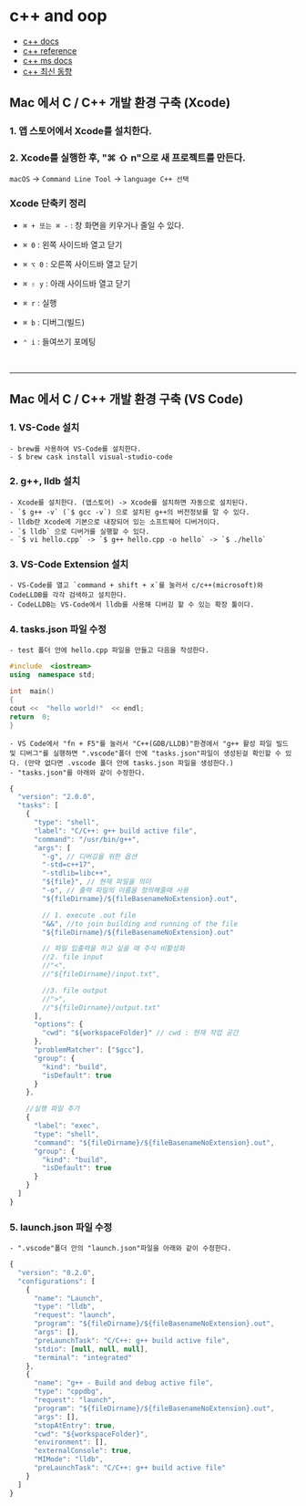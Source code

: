 # c++ and oop 

- [c++ docs](https://en.cppreference.com/w/)
- [c++ reference](https://www.cplusplus.com/reference/)
- [c++ ms docs](https://docs.microsoft.com/ko-kr/cpp/cpp/?view=msvc-160)
- [c++ 최신 동향](https://www.jetbrains.com/ko-kr/lp/devecosystem-2020/cpp/)

## Mac 에서 C / C++ 개발 환경 구축 (Xcode)

### 1. 앱 스토어에서 Xcode를 설치한다.

### 2. Xcode를 실행한 후, "⌘ ⇧ n"으로 새 프로젝트를 만든다.

`macOS` -> `Command Line Tool` -> `language C++ 선택`

### Xcode 단축키 정리

- `⌘ + 또는 ⌘ -` : 창 화면을 키우거나 줄일 수 있다.

- `⌘ 0` : 왼쪽 사이드바 열고 닫기

- `⌘ ⌥ 0` : 오른쪽 사이드바 열고 닫기

- `⌘ ⇧ y` : 아래 사이드바 열고 닫기

- `⌘ r` : 실행

- `⌘ b` : 디버그(빌드)

- `⌃ i` : 들여쓰기 포메팅

<br>

---

## Mac 에서 C / C++ 개발 환경 구축 (VS Code)

### 1. VS-Code 설치

    - brew를 사용하여 VS-Code를 설치한다.
    - $ brew cask install visual-studio-code

### 2. g++, lldb 설치

    - Xcode를 설치한다. (앱스토어) -> Xcode를 설치하면 자동으로 설치된다.
    - `$ g++ -v` (`$ gcc -v`) 으로 설치된 g++의 버전정보를 알 수 있다.
    - lldb란 Xcode에 기본으로 내장되어 있는 소프트웨어 디버거이다.
    - `$ lldb` 으로 디버거를 실행할 수 있다.
    - `$ vi hello.cpp` -> `$ g++ hello.cpp -o hello` -> `$ ./hello`

### 3. VS-Code Extension 설치

    - VS-Code를 열고 `command + shift + x`를 눌러서 c/c++(microsoft)와 CodeLLDB를 각각 검색하고 설치한다.
    - CodeLLDB는 VS-Code에서 lldb를 사용해 디버깅 할 수 있는 확장 툴이다.

### 4. tasks.json 파일 수정

    - test 폴더 안에 hello.cpp 파일을 만들고 다음을 작성한다.

```cpp
#include  <iostream>
using  namespace std;

int  main()
{
cout <<  "hello world!"  << endl;
return  0;
}
```

    - VS Code에서 "fn + F5"를 눌러서 "C++(GDB/LLDB)"환경에서 "g++ 활성 파일 빌드 및 디버그"를 실행하면 ".vscode"폴더 안에 "tasks.json"파일이 생성된걸 확인할 수 있다. (만약 없다면 .vscode 폴더 안에 tasks.json 파일을 생성한다.)
    - "tasks.json"를 아래와 같이 수정한다.

```js
{
  "version": "2.0.0",
  "tasks": [
    {
      "type": "shell",
      "label": "C/C++: g++ build active file",
      "command": "/usr/bin/g++",
      "args": [
        "-g", // 디버깅을 위한 옵션
        "-std=c++17",
        "-stdlib=libc++",
        "${file}", // 현재 파일을 의미
        "-o", // 출력 파일의 이름을 정의해줄때 사용
        "${fileDirname}/${fileBasenameNoExtension}.out",

        // 1. execute .out file
        "&&", //to join building and running of the file
        "${fileDirname}/${fileBasenameNoExtension}.out"

        // 파일 입출력을 하고 싶을 때 주석 비활성화
        //2. file input
        //"<",
        //"${fileDirname}/input.txt",

        //3. file output
        //">",
        //"${fileDirname}/output.txt"
      ],
      "options": {
        "cwd": "${workspaceFolder}" // cwd : 현재 작업 공간
      },
      "problemMatcher": ["$gcc"],
      "group": {
        "kind": "build",
        "isDefault": true
      }
    },

    //실행 파일 추가
    {
      "label": "exec",
      "type": "shell",
      "command": "${fileDirname}/${fileBasenameNoExtension}.out",
      "group": {
        "kind": "build",
        "isDefault": true
      }
    }
  ]
}
```

### 5. launch.json 파일 수정

    - ".vscode"폴더 안의 "launch.json"파일을 아래와 같이 수정한다.

```js
{
  "version": "0.2.0",
  "configurations": [
    {
      "name": "Launch",
      "type": "lldb",
      "request": "launch",
      "program": "${fileDirname}/${fileBasenameNoExtension}.out",
      "args": [],
      "preLaunchTask": "C/C++: g++ build active file",
      "stdio": [null, null, null],
      "terminal": "integrated"
    },
    {
      "name": "g++ - Build and debug active file",
      "type": "cppdbg",
      "request": "launch",
      "program": "${fileDirname}/${fileBasenameNoExtension}.out",
      "args": [],
      "stopAtEntry": true,
      "cwd": "${workspaceFolder}",
      "environment": [],
      "externalConsole": true,
      "MIMode": "lldb",
      "preLaunchTask": "C/C++: g++ build active file"
    }
  ]
}
```
